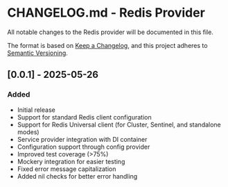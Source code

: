 # CHANGELOG.md - Redis Provider

All notable changes to the Redis provider will be documented in this file.

The format is based on [Keep a Changelog](https://keepachangelog.com/en/1.0.0/),
and this project adheres to [Semantic Versioning](https://semver.org/spec/v2.0.0.html).

## [0.0.1] - 2025-05-26

### Added
- Initial release
- Support for standard Redis client configuration
- Support for Redis Universal client (for Cluster, Sentinel, and standalone modes)
- Service provider integration with DI container
- Configuration support through config provider
- Improved test coverage (>75%)
- Mockery integration for easier testing
- Fixed error message capitalization
- Added nil checks for better error handling
